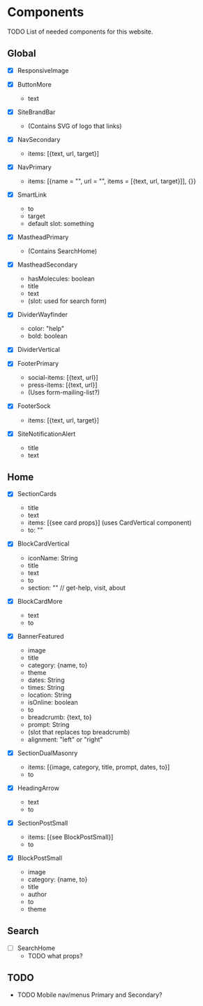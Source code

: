 # Components

TODO List of needed components for this website.

## Global

- [x] ResponsiveImage

- [x] ButtonMore
    - text

- [x] SiteBrandBar
    - (Contains SVG of logo that links)

- [x] NavSecondary
    - items: [{text, url, target}]

- [x] NavPrimary
    - items: [{name = "", url = "", items = [{text, url, target}]], {}}

- [x] SmartLink
    - to
    - target
    - default slot: <smart-link>something </smart-link>

- [x] MastheadPrimary
    - (Contains SearchHome)

- [x] MastheadSecondary
    - hasMolecules: boolean
    - title
    - text
    - (slot: used for search form)

- [x] DividerWayfinder
    - color: "help"
    - bold: boolean

- [x] DividerVertical

- [x] FooterPrimary
    - social-items: [{text, url}]
    - press-items: [{text, url}]
    - (Uses form-mailing-list?)

- [x] FooterSock
    - items: [{text, url, target}]

- [x] SiteNotificationAlert
    - title
    - text

## Home

- [x] SectionCards
    - title
    - text
    - items: [{see card props}] (uses CardVertical component)
    - to: ""

- [x] BlockCardVertical
    - iconName: String
    - title
    - text
    - to
    - section: "" // get-help, visit, about

- [x] BlockCardMore
    - text
    - to

- [x] BannerFeatured
    - image
    - title
    - category: {name, to}
    - theme
    - dates: String
    - times: String
    - location: String
    - isOnline: boolean
    - to
    - breadcrumb: {text, to}
    - prompt: String
    - (slot that replaces top breadcrumb)
    - alignment: "left" or "right"

- [x] SectionDualMasonry
    - items: [{image, category, title, prompt, dates, to}]
    - to

- [x] HeadingArrow
    - text
    - to

- [x] SectionPostSmall    
    - items: [{see BlockPostSmall}]
    - to

- [x] BlockPostSmall
    - image
    - category: {name, to}
    - title
    - author
    - to
    - theme


## Search

- [ ] SearchHome
    - TODO what props?    

## TODO

- TODO Mobile nav/menus Primary and Secondary?    
